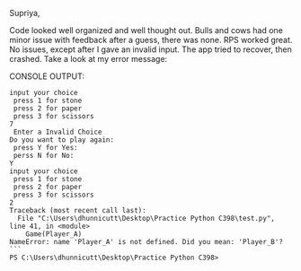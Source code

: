 Supriya,

Code looked well organized and well thought out.  Bulls and cows had one minor issue with feedback after a guess, there was none.
RPS worked great. No issues,  except after I gave an invalid input.  The app tried to recover, then crashed.  Take a look at my error message:

CONSOLE OUTPUT:
```
input your choice
 press 1 for stone
 press 2 for paper
 press 3 for scissors
7
 Enter a Invalid Choice
Do you want to play again:
 press Y for Yes:
 perss N for No:
Y
input your choice
 press 1 for stone
 press 2 for paper
 press 3 for scissors
2
Traceback (most recent call last):
  File "C:\Users\dhunnicutt\Desktop\Practice Python C398\test.py", line 41, in <module>
    Game(Player_A)
NameError: name 'Player_A' is not defined. Did you mean: 'Player_B'?```
PS C:\Users\dhunnicutt\Desktop\Practice Python C398>
